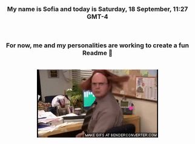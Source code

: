 


<div align="center">
<h3 >My name is Sofia and today is Saturday, 18 September, 11:27 GMT-4</h3><br>
<h3 >For now, me and my personalities are working to create a fun Readme 👋
</h3><br>
<img src='img/dwight.gif' alt='working...'/>
</div>
